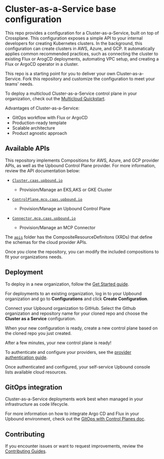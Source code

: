 # Cluster-as-a-Service base configuration

This repo provides a configuration for a Cluster-as-a-Service, built on top of
Crossplane. This configuration exposes a simple API to your internal developers
for creating Kubernetes clusters. In the background, this configuration can create clusters in AWS, Azure, and GCP. It automatically applies common recommended practices, such as connecting the cluster to existing Flux or ArogCD deployments, automating VPC setup, and creating a Flux or ArgoCD operator in a cluster.

This repo is a starting point for you to deliver your own
Cluster-as-a-Service. Fork this repository and customize the configuration to
meet your teams' needs.

To deploy a multicloud Cluster-as-a-Service control plane in your organization, check out the
[Multicloud Quickstart](https://docs.upbound.io/concepts/multicloud-deploy/).

Advantages of Cluster-as-a-Service:

- GitOps workflow with Flux or ArgoCD
- Production-ready template
- Scalable architecture
- Product agnostic approach

## Available APIs

This repository implements Compositions for AWS, Azure, and GCP provider APIs, as well as the Upbound Control Plane provider. For more information, review the API documentation below:

- [`Cluster.caas.upbound.io`](https://marketplace.upbound.io/configurations/upbound/configuration-caas/latest/resources/caas.upbound.io/XCluster/v1alpha1) 
    - Provision/Manage an EKS,AKS or GKE Cluster

- [`ControlPlane.mcp.caas.upbound.io`](https://marketplace.upbound.io/configurations/upbound/configuration-caas/latest/resources/mcp.caas.upbound.io/XControlPlane/v1alpha1)  
    - Provision/Manage an Upbound Control Plane

- [`Connector.mcp.caas.upbound.io`](https://marketplace.upbound.io/configurations/upbound/configuration-caas/latest/resources/mcp.caas.upbound.io/XConnector/v1alpha1)
    - Provision/Manage an MCP Connector

The [`apis`](https://github.com/upbound/configuration-caas/tree/main/apis)
folder has the CompositeResourceDefinitons (XRDs) that define the schemas for
the cloud provider APIs. 

Once you clone the repository, you can modify the included compositions to fit your organizations needs. 
    
## Deployment

To deploy in a new organization, follow the [Get Started guide](https://docs.upbound.io/quickstart/).

For deployments to an existing organization, log in to your Upbound organization
and go to **Configurations** and click **Create Configuration**.

Connect your Upbound organization to GitHub. Select the Github organization and
repository name for your cloned repo and choose the **Cluster as a
Service** configuration.

When your new configuration is ready, create a new control plane based on the
cloned repo you just created.

After a few minutes, your new control plane is ready!

To authenticate and configure your providers, see the [provider authentication
guide](https://docs.upbound.io/providers/).

Once authenticated and configured, your self-service Upbound console lists
available cloud resources.

## GitOps integration

Cluster-as-a-Service deployments work best when managed in your infrastructure as code
lifecycle. 

For more information on how to integrate Argo CD and Flux in your Upbound
environment, check out the [GitOps with Control Planes doc](https://docs.upbound.io/mcp/gitops/).

## Contributing

If you encounter issues or want to request improvements, review the
[Contributing Guides](https://docs.crossplane.io/contribute/).
